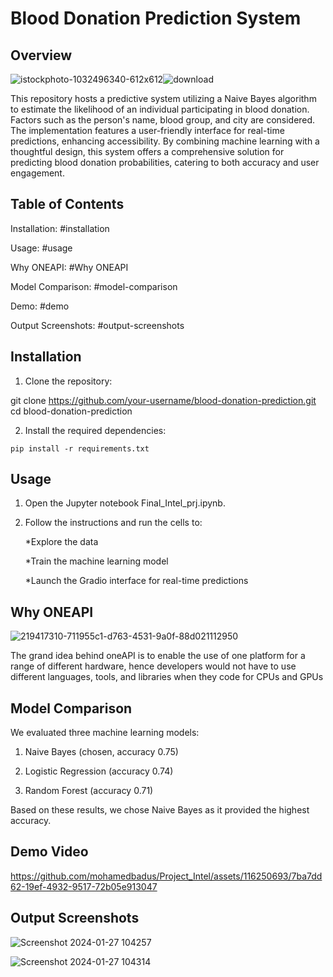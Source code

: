 # Blood Donation Prediction System

## Overview
![istockphoto-1032496340-612x612](https://github.com/mohamedbadus/Project_Intel/assets/116250693/79288bdd-9e16-41a4-9858-a0f22e2bbd67)![download](https://github.com/mohamedbadus/Project_Intel/assets/116250693/c350e603-7a05-4922-9e54-f15678b42ea1)



This repository hosts a predictive system utilizing a Naive Bayes algorithm to estimate the likelihood of an individual participating in blood donation. Factors such as the person's name, blood group, and city are considered. The implementation features a user-friendly interface for real-time predictions, enhancing accessibility. By combining machine learning with a thoughtful design, this system offers a comprehensive solution for predicting blood donation probabilities, catering to both accuracy and user engagement.

## Table of Contents

Installation: #installation

Usage: #usage

Why ONEAPI: #Why ONEAPI

Model Comparison: #model-comparison

Demo: #demo

Output Screenshots: #output-screenshots

## Installation

1. Clone the repository:
   
git clone https://github.com/your-username/blood-donation-prediction.git
cd blood-donation-prediction

2. Install the required dependencies:
   
```pip install -r requirements.txt```

## Usage

1. Open the Jupyter notebook Final_Intel_prj.ipynb.
2. Follow the instructions and run the cells to:
   
      *Explore the data
   
      *Train the machine learning model
   
      *Launch the Gradio interface for real-time predictions
   
## Why ONEAPI
![219417310-711955c1-d763-4531-9a0f-88d021112950](https://github.com/mohamedbadus/Project_Intel/assets/116250693/f7e72986-ca26-43d1-b2ef-e15644810833)

The grand idea behind oneAPI is to enable the use of one platform for a range of different hardware, hence developers would not have to use different languages, tools, and libraries when they code for CPUs and GPUs

## Model Comparison

We evaluated three machine learning models:

1. Naive Bayes (chosen, accuracy 0.75)

2. Logistic Regression (accuracy 0.74)

3. Random Forest (accuracy 0.71)

Based on these results, we chose Naive Bayes as it provided the highest accuracy.


## Demo Video


https://github.com/mohamedbadus/Project_Intel/assets/116250693/7ba7dd62-19ef-4932-9517-72b05e913047



## Output Screenshots

![Screenshot 2024-01-27 104257](https://github.com/mohamedbadus/Project_Intel/assets/116250693/203f8554-cd6c-4347-8810-7bcdbb608275)

![Screenshot 2024-01-27 104314](https://github.com/mohamedbadus/Project_Intel/assets/116250693/1a0b620a-1a5c-4922-8c5a-56e19a3907ae)
